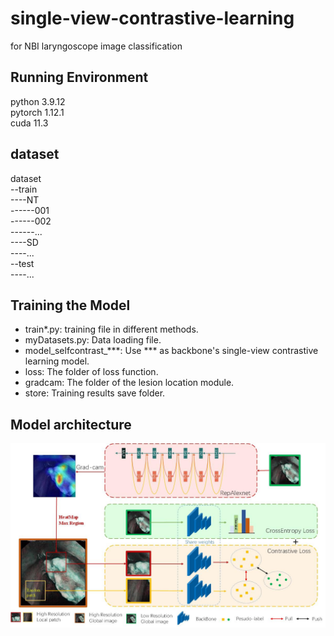 # single-view-contrastive-learning
for NBI laryngoscope image classification
## Running Environment
python 3.9.12<br>
pytorch 1.12.1<br>
cuda 11.3<br>
## dataset
dataset<br>
--train<br>
----NT<br>
------001<br>
------002<br>
------...<br>
----SD<br>
----...<br>
--test<br>
----...<br>
## Training the Model
* train*.py: training file in different methods.<br>
* myDatasets.py: Data loading file.<br>
* model_selfcontrast_***: Use *** as backbone's single-view contrastive learning model.<br>
* loss: The folder of loss function.<br>
* gradcam: The folder of the lesion location module.<br>
* store: Training results save folder.<br>
## Model architecture
![Model architecture](https://raw.githubusercontent.com/hans-bbt/single-view-contrastive-learning/master/self_contrast_overall.jpg)
